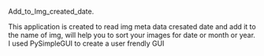 Add_to_Img_created_date.

This application is created to read img meta data cresated date and add it to the name of img, will help you to sort your images for date or month or year.
I used PySimpleGUI to create a user frendly GUI


